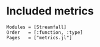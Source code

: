 # Included metrics

```@autodocs
Modules = [Streamfall]
Order   = [:function, :type]
Pages   = ["metrics.jl"]
```